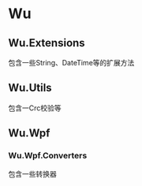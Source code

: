 # Wu
## Wu.Extensions
包含一些String、DateTime等的扩展方法
## Wu.Utils
包含一Crc校验等


## Wu.Wpf
### Wu.Wpf.Converters
包含一些转换器


